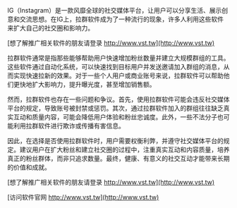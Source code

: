 IG（Instagram）是一款风靡全球的社交媒体平台，让用户可以分享生活、展示创意和交流思想。在IG上，拉群软件成为了一种流行的现象，许多人利用这些软件来扩大自己的社交圈和影响力。

[想了解推广相关软件的朋友请登录 http://www.vst.tw](http://www.vst.tw)

拉群软件通常是指那些能够帮助用户快速增加粉丝数量并建立大规模群组的工具。这些软件通过自动化系统，可以快速找到目标用户并发送邀请加入群组的消息，从而实现快速拉新的效果。对于一些个人用户或商业账号来说，拉群软件可以帮助他们更快地扩大影响力，提升曝光度，甚至增加销售额。

然而，拉群软件也存在一些问题和争议。首先，使用拉群软件可能会违反社交媒体平台的规定，导致账号被封禁或惩罚。其次，通过拉群软件加入的群组往往缺乏真实互动和质量内容，可能会降低用户体验和粉丝忠诚度。此外，一些不法分子也可能利用拉群软件进行欺诈或传播有害信息。

因此，在选择是否使用拉群软件时，用户需要权衡利弊，并遵守社交媒体平台的规定。建议用户在扩大粉丝和建立社交圈的过程中，注重真实互动和内容质量，培养真正的粉丝群体，而非只追求数量。最终，健康、有意义的社交互动才能带来长期的价值和成就。

[想了解推广相关软件的朋友请登录 http://www.vst.tw](http://www.vst.tw)


[访问软件官网 http://www.vst.tw](http://www.vst.tw)
